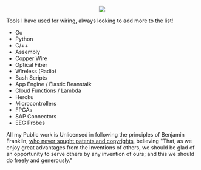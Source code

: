 <p align="center">
<img src="https://gist.githubusercontent.com/jareklupinski/0a104d43e60b2030f29be2bd288fd9b2/raw/12a53b5ccdf96b47f93f91d402571b81031a3e5a/professor.gif" />
</p>


Tools I have used for wiring, always looking to add more to the list!
- Go
- Python
- C/++
- Assembly
- Copper Wire
- Optical Fiber
- Wireless (Radio)
- Bash Scripts
- App Engine / Elastic Beanstalk
- Cloud Functions / Lambda
- Heroku
- Microcontrollers
- FPGAs
- SAP Connectors
- EEG Probes

All my Public work is Unlicensed in following the principles of Benjamin Franklin, <a href="https://www.fi.edu/benjamin-franklin/inventions">who never sought patents and copyrights</a>, believing "That, as we enjoy great advantages from the inventions of others, we should be glad of an opportunity to serve others by any invention of ours; and this we should do freely and generously."
